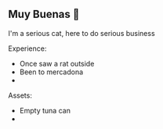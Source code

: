 ## Muy Buenas 👋

<img scr="Assets/Pictures/trip to málaga.png" width=100px align=left>

I'm a serious cat, here to do serious business

Experience: 
- Once saw a rat outside
- Been to mercadona
- 

Assets:
- Empty tuna can
- 
<!--
**CorvoQueso/CorvoQueso** is a ✨ _special_ ✨ repository because its `README.md` (this file) appears on your GitHub profile.

Here are some ideas to get you started:

- 🔭 I’m currently working on ...
- 🌱 I’m currently learning ...
- 👯 I’m looking to collaborate on ...
- 🤔 I’m looking for help with ...
- 💬 Ask me about ...
- 📫 How to reach me: ...
- 😄 Pronouns: ...
- ⚡ Fun fact: ...
-->
